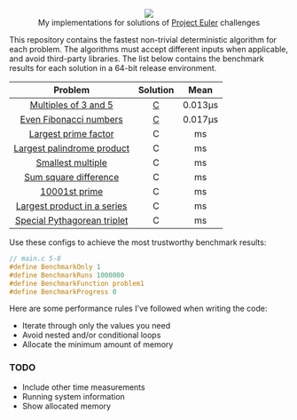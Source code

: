 <p align="center">
  <a href="https://projecteuler.net">
    <img src="https://projecteuler.net/images/clipart/euler_portrait.png">
  </a>
  <br>My implementations for solutions of <a href="https://projecteuler.net">Project Euler</a> challenges</br>
</p>

This repository contains the fastest non-trivial deterministic algorithm for each problem. The algorithms must accept different inputs when applicable, and avoid third-party libraries. The list below contains the benchmark results for each solution in a 64-bit release environment.

| Problem                                                           | Solution                                                                                | Mean    |
| :---------------------------------------------------------------: | :-------------------------------------------------------------------------------------: | :-----: |
| [Multiples of 3 and 5](https://projecteuler.net/problem=1)        | [C](https://github.com/KimTisott/ProjectEuler-Solutions/blob/main/Solutions/problem1.c) | 0.013μs |
| [Even Fibonacci numbers](https://projecteuler.net/problem=2)      | [C](https://github.com/KimTisott/ProjectEuler-Solutions/blob/main/Solutions/problem2.c) | 0.017μs |
| [Largest prime factor](https://projecteuler.net/problem=3)        | C | ms |
| [Largest palindrome product](https://projecteuler.net/problem=4)  | C | ms |
| [Smallest multiple](https://projecteuler.net/problem=5)           | C | ms |
| [Sum square difference](https://projecteuler.net/problem=6)       | C | ms |
| [10001st prime](https://projecteuler.net/problem=7)               | C | ms |
| [Largest product in a series](https://projecteuler.net/problem=8) | C | ms |
| [Special Pythagorean triplet](https://projecteuler.net/problem=9) | C | ms |

Use these configs to achieve the most trustworthy benchmark results:
```c
// main.c 5-8
#define BenchmarkOnly 1
#define BenchmarkRuns 1000000
#define BenchmarkFunction problem1
#define BenchmarkProgress 0
```

Here are some performance rules I've followed when writing the code:
- Iterate through only the values you need
- Avoid nested and/or conditional loops
- Allocate the minimum amount of memory

### TODO

- Include other time measurements
- Running system information
- Show allocated memory
